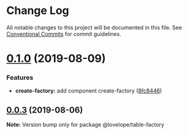 # Change Log

All notable changes to this project will be documented in this file.
See [Conventional Commits](https://conventionalcommits.org) for commit guidelines.

# [0.1.0](https://github.com/lovelope/quark-components/compare/@lovelope/table-factory@0.0.3...@lovelope/table-factory@0.1.0) (2019-08-09)

### Features

- **create-factory:** add component create-factory ([8fc8446](https://github.com/lovelope/quark-components/commit/8fc8446))

## [0.0.3](https://github.com/lovelope/quark-components/compare/@lovelope/table-factory@0.0.2...@lovelope/table-factory@0.0.3) (2019-08-06)

**Note:** Version bump only for package @lovelope/table-factory
